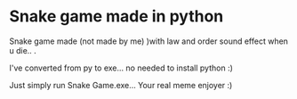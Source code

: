 # Snake game made in python

Snake game made (not made by me) )with law and order sound effect when u die.. . 

I've converted from py to exe... no needed to install python :)

Just simply run Snake Game.exe... Your real meme enjoyer :)
